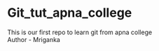 # Git_tut_apna_college
This is our first repo to learn git from apna college
<br>
Author - Mriganka
